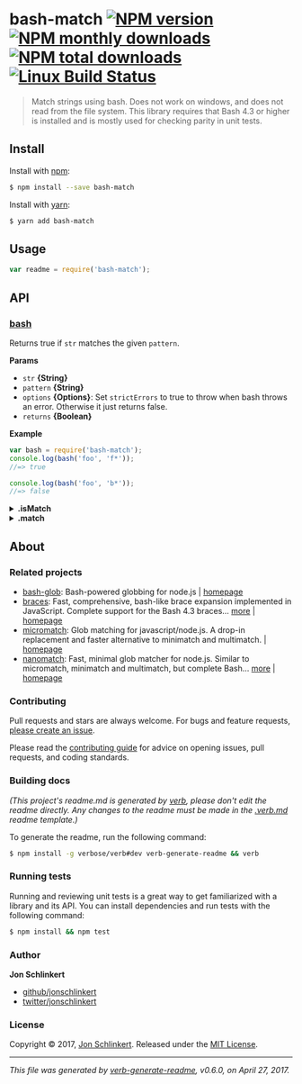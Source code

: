 # bash-match [![NPM version](https://img.shields.io/npm/v/bash-match.svg?style=flat)](https://www.npmjs.com/package/bash-match) [![NPM monthly downloads](https://img.shields.io/npm/dm/bash-match.svg?style=flat)](https://npmjs.org/package/bash-match)  [![NPM total downloads](https://img.shields.io/npm/dt/bash-match.svg?style=flat)](https://npmjs.org/package/bash-match) [![Linux Build Status](https://img.shields.io/travis/micromatch/bash-match.svg?style=flat&label=Travis)](https://travis-ci.org/micromatch/bash-match)

> Match strings using bash. Does not work on windows, and does not read from the file system. This library requires that Bash 4.3 or higher is installed and is mostly used for checking parity in unit tests.

## Install

Install with [npm](https://www.npmjs.com/):

```sh
$ npm install --save bash-match
```

Install with [yarn](https://yarnpkg.com):

```sh
$ yarn add bash-match
```

## Usage

```js
var readme = require('bash-match');
```

## API

### [bash](index.js#L30)

Returns true if `str` matches the given `pattern`.

**Params**

* `str` **{String}**
* `pattern` **{String}**
* `options` **{Options}**: Set `strictErrors` to true to throw when bash throws an error. Otherwise it just returns false.
* `returns` **{Boolean}**

**Example**

```js
var bash = require('bash-match');
console.log(bash('foo', 'f*'));
//=> true

console.log(bash('foo', 'b*'));
//=> false
```

<details>
<summary><strong>.isMatch</strong></summary>

### [.isMatch](index.js#L74)

Returns true if `str` matches the given `pattern`. Alias for the [main export](#bash).

**Params**

* `str` **{String}**
* `pattern` **{String}**
* `options` **{Options}**: Set `strictErrors` to true to throw when bash throws an error. Otherwise it just returns false.
* `returns` **{Boolean}**

**Example**

```js
var bash = require('bash-match');
console.log(bash.isMatch('foo', 'f*'));
//=> true

console.log(bash.isMatch('foo', 'b*'));
//=> false
```

</details>

<details>
<summary><strong>.match</strong></summary>

### [.match](index.js#L95)

Takes a `list` of strings and a glob `pattern`, and returns an array of strings that match the pattern.

**Params**

* `array` **{Array}**: List of strings to match
* `pattern` **{String}**: Glob pattern
* `options` **{Options}**: Set `strictErrors` to true to throw when bash throws an error. Otherwise it just returns false.
* `returns` **{Boolean}**

**Example**

```js
var bash = require('bash-match');
console.log(bash.match(['foo', 'bar'], 'b*'));
//=> ['bar']
```

</details>

## About

### Related projects

* [bash-glob](https://www.npmjs.com/package/bash-glob): Bash-powered globbing for node.js | [homepage](https://github.com/jonschlinkert/bash-glob "Bash-powered globbing for node.js")
* [braces](https://www.npmjs.com/package/braces): Fast, comprehensive, bash-like brace expansion implemented in JavaScript. Complete support for the Bash 4.3 braces… [more](https://github.com/micromatch/braces) | [homepage](https://github.com/micromatch/braces "Fast, comprehensive, bash-like brace expansion implemented in JavaScript. Complete support for the Bash 4.3 braces specification, without sacrificing speed.")
* [micromatch](https://www.npmjs.com/package/micromatch): Glob matching for javascript/node.js. A drop-in replacement and faster alternative to minimatch and multimatch. | [homepage](https://github.com/jonschlinkert/micromatch "Glob matching for javascript/node.js. A drop-in replacement and faster alternative to minimatch and multimatch.")
* [nanomatch](https://www.npmjs.com/package/nanomatch): Fast, minimal glob matcher for node.js. Similar to micromatch, minimatch and multimatch, but complete Bash… [more](https://github.com/jonschlinkert/nanomatch) | [homepage](https://github.com/jonschlinkert/nanomatch "Fast, minimal glob matcher for node.js. Similar to micromatch, minimatch and multimatch, but complete Bash 4.3 wildcard support only (no support for exglobs, posix brackets or braces)")

### Contributing

Pull requests and stars are always welcome. For bugs and feature requests, [please create an issue](../../issues/new).

Please read the [contributing guide](.github/contributing.md) for advice on opening issues, pull requests, and coding standards.

### Building docs

_(This project's readme.md is generated by [verb](https://github.com/verbose/verb-generate-readme), please don't edit the readme directly. Any changes to the readme must be made in the [.verb.md](.verb.md) readme template.)_

To generate the readme, run the following command:

```sh
$ npm install -g verbose/verb#dev verb-generate-readme && verb
```

### Running tests

Running and reviewing unit tests is a great way to get familiarized with a library and its API. You can install dependencies and run tests with the following command:

```sh
$ npm install && npm test
```

### Author

**Jon Schlinkert**

* [github/jonschlinkert](https://github.com/jonschlinkert)
* [twitter/jonschlinkert](https://twitter.com/jonschlinkert)

### License

Copyright © 2017, [Jon Schlinkert](https://github.com/jonschlinkert).
Released under the [MIT License](LICENSE).

***

_This file was generated by [verb-generate-readme](https://github.com/verbose/verb-generate-readme), v0.6.0, on April 27, 2017._